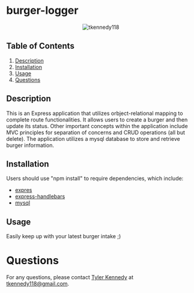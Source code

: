 # burger-logger
<center><img src="https://avatars3.githubusercontent.com/u/16977628?s=25&v=4" alt="tkennedy118" /></center>

## Table of Contents
1. [ Description ](#description)
2. [ Installation ](#installation)
3. [ Usage ](#usage)
4. [ Questions ](#questions)

<a name="description"></a>
## Description
This is an Express application that utilizes orbject-relational mapping to complete route functionalities. It allows users to create a burger and then update its status. Other important concepts within the application include MVC principles for separation of concerns and CRUD operations (all but delete). The application 
utilizes a mysql database to store and retrieve burger information.

<a name="installation"></a>
## Installation
Users should use "npm install" to require dependencies, which include:
* [expres](https://www.npmjs.com/package/express)
* [express-handlebars](https://www.npmjs.com/package/express-handlebars)
* [mysql](https://www.npmjs.com/package/mysql)

<a name="usage"></a>
## Usage
Easily keep up with your latest burger intake ;)

<a name="questions"></a><a name="description"></a>
# Questions
For any questions, please contact [Tyler Kennedy](http://github.com/tkennedy118) at tkennedy118@gmail.com.